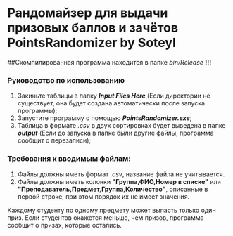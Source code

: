 # Рандомайзер для выдачи призовых баллов и зачётов PointsRandomizer by Soteyl
##Скомпилированная программа находится в папке _bin/Release_ **!!!**
### Руководство по использованию
1. Закиньте таблицы в папку **_Input Files Here_** (Если директории не существует, она будет создана автоматически после запуска программы);
2. Запустите программу с помощью **_PointsRandomizer.exe_**;
3. Таблица в формате _.csv_ в двух сортировках будет выведена в папке **_output_** (Если до запуска в папке были другие файлы, программа сообщит о перезаписи);
### Требования к вводимым файлам:
1. Файлы должны иметь формат *_.csv_*, название файла не учитывается.
2. Файлы должны иметь колонки **"Группа,ФИО,Номер в списке"** или **"Преподаватель,Предмет,Группа,Количество"**, описанные в первой строке, при этом порядок их не имеет значения.

Каждому студенту по одному предмету может выпасть только один приз.
Если студентов окажется меньше, чем призов, программа сообщит о призах, которые остались.
